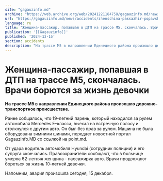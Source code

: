 ```yaml
---
site: "gagauzinfo.md"
archive: "https://web.archive.org/web/20241221184758/gagauzinfo.md/news/accidents/zhenschina-passazhir-popavshaya-v-dtp-na-trasse-m5-skonchalas-vrachi-boryutsya-za-zhizn-devochki"
url: "https://gagauzinfo.md/news/accidents/zhenschina-passazhir-popavshaya-v-dtp-na-trasse-m5-skonchalas-vrachi-boryutsya-za-zhizn-devochki"
language: ru
title: "Женщина-пассажир, попавшая в ДТП на трассе М5, скончалась. Врачи борются за жизнь девочки"
publication: '[[Gagauzinfo]]'
published: '2024-12-16'
section: accidents
description: "На трассе М5 в направлении Единецкого района произошло дорожно-транспортное происшествие."
---
```


# Женщина-пассажир, попавшая в ДТП на трассе М5, скончалась. Врачи борются за жизнь девочки

**На трассе М5 в направлении Единецкого района произошло дорожно-транспортное происшествие.**

Ранее собщалось, что 19-летний парень, который находился за рулем автомобиля Mercedes E-класса, выехал на встречную полосу и столкнулся с другим авто. Он был без прав за рулем. Машина не была оборудована зимними шинами, передает новостной портал Gagauzinfo.MD со ссылкой на point.md.

От удара водитель автомобиля Hyundai (сотрудник полиции) и его супруга скончались. Правоохранители сообщают, что в больнице умерла 62-летняя женщина - пассажирка авто. Врачи продолжают бороться за жизнь 10-летней девочки.

Напомним, авария произошла сегодня, 15 декабря.